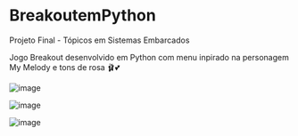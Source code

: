 # BreakoutemPython
Projeto Final - Tópicos em Sistemas Embarcados

Jogo Breakout desenvolvido em Python com menu inpirado na personagem My Melody e tons de rosa 🩰💕

![image](https://user-images.githubusercontent.com/89542647/206173192-52b0c57b-d7ca-4ff4-b704-c95e58109636.png)

![image](https://user-images.githubusercontent.com/89542647/206173577-57eac33a-8527-41d7-87c7-4dd3d7b5c461.png)

![image](https://user-images.githubusercontent.com/89542647/206173469-c444a66f-b189-4159-8ae8-020204522faa.png)

